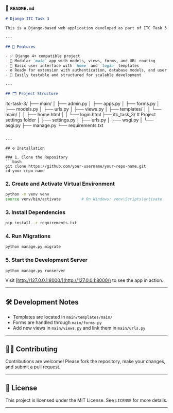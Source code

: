 ### 📄 `README.md`

```markdown
# Django ITC Task 3

This is a Django-based web application developed as part of ITC Task 3. It provides a foundational structure for building user-focused web apps, featuring template rendering, form handling, and a modular app architecture.

---

## 🚀 Features

- ✅ Django 4+ compatible project
- 🧩 Modular `main` app with models, views, forms, and URL routing
- 🎨 Basic user interface with `home` and `login` templates
- ⚙️ Ready for extension with authentication, database models, and user interaction
- 🧪 Easily testable and structured for scalable development

---

## 🗂️ Project Structure

```
itc-task-3/
├── main/
│   ├── admin.py
│   ├── apps.py
│   ├── forms.py
│   ├── models.py
│   ├── urls.py
│   ├── views.py
│   ├── templates/
│   │   └── main/
│   │       ├── home.html
│   │       └── login.html
├── itc_task_3/           # Project settings folder
│   ├── settings.py
│   ├── urls.py
│   ├── wsgi.py
│   └── asgi.py
├── manage.py
└── requirements.txt
```

---

## ⚙️ Installation

### 1. Clone the Repository
```bash
git clone https://github.com/your-username/your-repo-name.git
cd your-repo-name
```

### 2. Create and Activate Virtual Environment
```bash
python -m venv venv
source venv/bin/activate         # On Windows: venv\Scripts\activate
```

### 3. Install Dependencies
```bash
pip install -r requirements.txt
```

### 4. Run Migrations
```bash
python manage.py migrate
```

### 5. Start the Development Server
```bash
python manage.py runserver
```

Visit [http://127.0.0.1:8000/](http://127.0.0.1:8000/) to see the app in action.

---

## 🛠️ Development Notes

- Templates are located in `main/templates/main/`
- Forms are handled through `main/forms.py`
- Add new views in `main/views.py` and link them in `main/urls.py`

---

## 🙋‍♂️ Contributing

Contributions are welcome! Please fork the repository, make your changes, and submit a pull request.

---

## 📝 License

This project is licensed under the MIT License. See `LICENSE` for more details.

---
